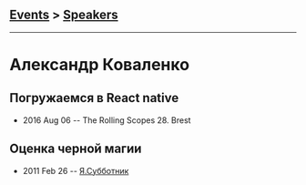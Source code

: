 ## [Events](../README.md) > [Speakers](../speakers.md)
---

# Александр Коваленко

## Погружаемся в React native
- 2016 Aug 06 -- The Rolling Scopes 28. Brest    
## Оценка черной магии
- 2011 Feb 26 -- [Я.Субботник](https://events.yandex.ru/lib/talks/251/)    
